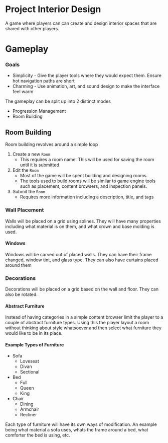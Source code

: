 # Project Interior Design

A game where players can can create and design interior spaces that are shared with other players.

# Gameplay

### Goals

- Simplicity - Give the player tools where they would expect them. Ensure hot navigation paths are short
- Charming - Use animation, art, and sound design to make the interface feel warm

The gameplay can be split up into 2 distinct modes

- Progression Management
- Room Building

## Room Building

Room building revolves around a simple loop

1. Create a new `Room`
    - This requires a room name. This will be used for saving the room until it is submitted
2. Edit the `Room`
    - Most of the game will be spent building and designing rooms.
    - The tools used to build rooms will be similar to
      game engine tools such as placement, content browsers, and inspection panels.
3. Submit the `Room`
    - Requires more information including a description, title, and tags

### Wall Placement

Walls will be placed on a grid using splines. They will have many properties including what material is on them, and
what crown and base molding is used.

#### Windows

Windows will be carved out of placed walls. They can have their frame changed, window tint, and glass type. They can
also have curtains placed around them

### Decorations

Decorations will be placed on a grid based on the wall and floor. They can also be rotated.

#### Abstract Furniture

Instead of having categories in a simple content browser limit the player to a couple of abstract furniture types. Using
this the player layout a room without thinking about style whatsoever and then select what furniture they would like to
be in its place.

#### Example Types of Furniture

* Sofa
    * Loveseat
    * Divan
    * Sectional
* Bed
    * Full
    * Queen
    * King
* Chair
    * Dining
    * Armchair
    * Recliner

Each type of furniture will have its own ways of modification. An example being what material a sofa uses, whats the
frame around a bed, what comforter the bed is using, etc.